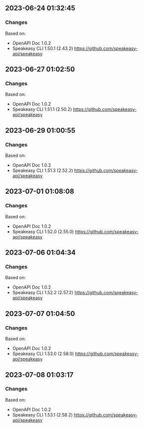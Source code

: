 

## 2023-06-24 01:32:45
### Changes
Based on:
- OpenAPI Doc 1.0.2 
- Speakeasy CLI 1.50.1 (2.43.2) https://github.com/speakeasy-api/speakeasy

## 2023-06-27 01:02:50
### Changes
Based on:
- OpenAPI Doc 1.0.2 
- Speakeasy CLI 1.51.1 (2.50.2) https://github.com/speakeasy-api/speakeasy

## 2023-06-29 01:00:55
### Changes
Based on:
- OpenAPI Doc 1.0.2 
- Speakeasy CLI 1.51.3 (2.52.2) https://github.com/speakeasy-api/speakeasy

## 2023-07-01 01:08:08
### Changes
Based on:
- OpenAPI Doc 1.0.2 
- Speakeasy CLI 1.52.0 (2.55.0) https://github.com/speakeasy-api/speakeasy

## 2023-07-06 01:04:34
### Changes
Based on:
- OpenAPI Doc 1.0.2 
- Speakeasy CLI 1.52.2 (2.57.2) https://github.com/speakeasy-api/speakeasy

## 2023-07-07 01:04:50
### Changes
Based on:
- OpenAPI Doc 1.0.2 
- Speakeasy CLI 1.53.0 (2.58.0) https://github.com/speakeasy-api/speakeasy

## 2023-07-08 01:03:17
### Changes
Based on:
- OpenAPI Doc 1.0.2 
- Speakeasy CLI 1.53.1 (2.58.2) https://github.com/speakeasy-api/speakeasy